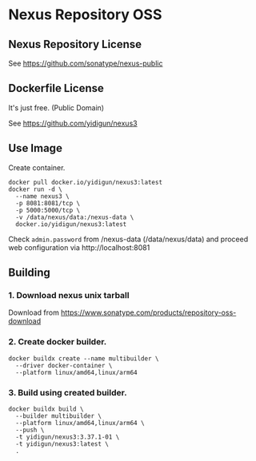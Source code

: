 # Nexus Repository OSS

## Nexus Repository License

See https://github.com/sonatype/nexus-public

## Dockerfile License

It's just free. (Public Domain)

See https://github.com/yidigun/nexus3

## Use Image

Create container.

```shell
docker pull docker.io/yidigun/nexus3:latest
docker run -d \
  --name nexus3 \
  -p 8081:8081/tcp \
  -p 5000:5000/tcp \
  -v /data/nexus/data:/nexus-data \
  docker.io/yidigun/nexus3:latest
```

Check ```admin.password``` from /nexus-data (/data/nexus/data)
and proceed web configuration via http://localhost:8081


## Building

### 1. Download nexus unix tarball

Download from https://www.sonatype.com/products/repository-oss-download

### 2. Create docker builder.

```shell
docker buildx create --name multibuilder \
  --driver docker-container \
  --platform linux/amd64,linux/arm64
```

### 3. Build using created builder.

```shell
docker buildx build \
  --builder multibuilder \
  --platform linux/amd64,linux/arm64 \
  --push \
  -t yidigun/nexus3:3.37.1-01 \
  -t yidigun/nexus3:latest \
  .
```
